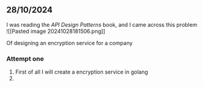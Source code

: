 ## 28/10/2024

I was reading the *API Design Patterns* book, and I came across this problem
![[Pasted image 20241028181506.png]]

Of designing an encryption service for a company 

### Attempt one
1. First of all I will create a encryption service in golang
2. 